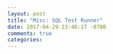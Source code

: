```yaml
---
layout: post
title: "Misc: SQL Test Runner"
date: 2017-04-29 23:46:17 -0700
comments: true
categories: 
---
```

